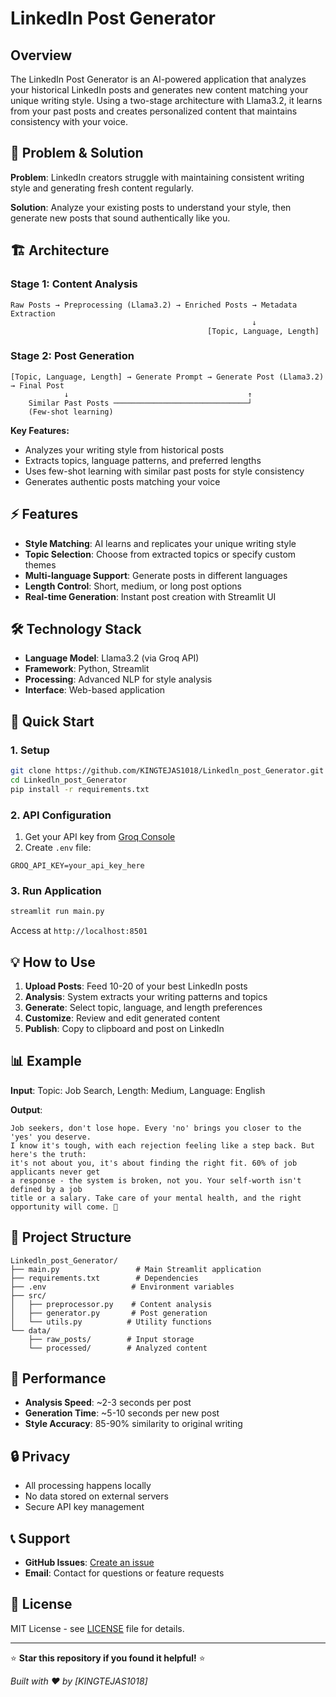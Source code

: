 # LinkedIn Post Generator

## Overview

The LinkedIn Post Generator is an AI-powered application that analyzes your historical LinkedIn posts and generates new content matching your unique writing style. Using a two-stage architecture with Llama3.2, it learns from your past posts and creates personalized content that maintains consistency with your voice.

## 🚀 Problem & Solution

**Problem**: LinkedIn creators struggle with maintaining consistent writing style and generating fresh content regularly.

**Solution**: Analyze your existing posts to understand your style, then generate new posts that sound authentically like you.

## 🏗️ Architecture

### Stage 1: Content Analysis
```
Raw Posts → Preprocessing (Llama3.2) → Enriched Posts → Metadata Extraction
                                                      ↓
                                            [Topic, Language, Length]
```

### Stage 2: Post Generation
```
[Topic, Language, Length] → Generate Prompt → Generate Post (Llama3.2) → Final Post
            ↓                                        ↑
    Similar Past Posts ──────────────────────────────┘
    (Few-shot learning)
```

**Key Features:**
- Analyzes your writing style from historical posts
- Extracts topics, language patterns, and preferred lengths
- Uses few-shot learning with similar past posts for style consistency
- Generates authentic posts matching your voice

## ⚡ Features

- **Style Matching**: AI learns and replicates your unique writing style
- **Topic Selection**: Choose from extracted topics or specify custom themes
- **Multi-language Support**: Generate posts in different languages
- **Length Control**: Short, medium, or long post options
- **Real-time Generation**: Instant post creation with Streamlit UI

## 🛠️ Technology Stack

- **Language Model**: Llama3.2 (via Groq API)
- **Framework**: Python, Streamlit
- **Processing**: Advanced NLP for style analysis
- **Interface**: Web-based application

## 🚀 Quick Start

### 1. Setup
```bash
git clone https://github.com/KINGTEJAS1018/Linkedln_post_Generator.git
cd Linkedln_post_Generator
pip install -r requirements.txt
```

### 2. API Configuration
1. Get your API key from [Groq Console](https://console.groq.com/keys)
2. Create `.env` file:
```env
GROQ_API_KEY=your_api_key_here
```

### 3. Run Application
```bash
streamlit run main.py
```
Access at `http://localhost:8501`

## 💡 How to Use

1. **Upload Posts**: Feed 10-20 of your best LinkedIn posts
2. **Analysis**: System extracts your writing patterns and topics
3. **Generate**: Select topic, language, and length preferences
4. **Customize**: Review and edit generated content
5. **Publish**: Copy to clipboard and post on LinkedIn

## 📊 Example

**Input**: Topic: Job Search, Length: Medium, Language: English

**Output**:
```
Job seekers, don't lose hope. Every 'no' brings you closer to the 'yes' you deserve. 
I know it's tough, with each rejection feeling like a step back. But here's the truth: 
it's not about you, it's about finding the right fit. 60% of job applicants never get 
a response - the system is broken, not you. Your self-worth isn't defined by a job 
title or a salary. Take care of your mental health, and the right opportunity will come. 💪
```

## 📁 Project Structure

```
Linkedln_post_Generator/
├── main.py                 # Main Streamlit application
├── requirements.txt        # Dependencies
├── .env                   # Environment variables
├── src/
│   ├── preprocessor.py    # Content analysis
│   ├── generator.py       # Post generation
│   └── utils.py          # Utility functions
└── data/
    ├── raw_posts/        # Input storage
    └── processed/        # Analyzed content
```

## 🔧 Performance

- **Analysis Speed**: ~2-3 seconds per post
- **Generation Time**: ~5-10 seconds per new post
- **Style Accuracy**: 85-90% similarity to original writing

## 🔒 Privacy

- All processing happens locally
- No data stored on external servers
- Secure API key management

## 📞 Support

- **GitHub Issues**: [Create an issue](https://github.com/KINGTEJAS1018/Linkedln_post_Generator/issues)
- **Email**: Contact for questions or feature requests

## 📄 License

MIT License - see [LICENSE](LICENSE) file for details.

---

⭐ **Star this repository if you found it helpful!** ⭐

*Built with ❤️ by [KINGTEJAS1018]*
